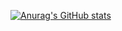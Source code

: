 [![Anurag's GitHub stats](https://github-readme-stats.vercel.app/api?username=loegod666)](https://github.com/anuraghazra/github-readme-stats)
